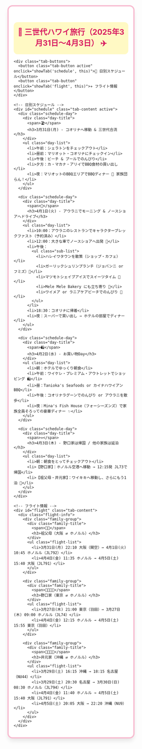 <!DOCTYPE html>
<html lang="ja">
<head>
  <meta charset="UTF-8">
  <meta name="viewport" content="width=device-width, initial-scale=1.0, maximum-scale=1.0, user-scalable=no">
  <title>三世代ハワイ旅行プラン</title>
  <style>
    * {
      margin: 0;
      padding: 0;
      box-sizing: border-box;
      font-family: -apple-system, BlinkMacSystemFont, 'Hiragino Kaku Gothic ProN', 'Meiryo', sans-serif;
    }
    
    body {
      background: linear-gradient(to bottom right, #fff9c4, #ffcdd2);
      min-height: 100vh;
      padding: 12px;
      line-height: 1.4;
    }
    
    .container {
      max-width: 800px;
      margin: 0 auto;
      background-color: white;
      border-radius: 16px;
      box-shadow: 0 10px 15px -3px rgba(0, 0, 0, 0.1);
      padding: 16px;
      border: 4px solid #f8bbd0;
    }
    
    .title {
      font-size: 1.5rem;
      font-weight: bold;
      text-align: center;
      color: #d81b60;
      margin-bottom: 1rem;
      background-color: #fff9c4;
      padding: 0.75rem;
      border-radius: 0.75rem;
      word-break: break-all;
    }
    
    .tab-buttons {
      display: flex;
      justify-content: center;
      margin-bottom: 1rem;
    }
    
    .tab-button {
      padding: 8px 16px;
      margin: 0 4px;
      border-radius: 8px;
      border: none;
      cursor: pointer;
      font-weight: bold;
      font-size: 0.9rem;
      transition: all 0.3s ease;
      white-space: nowrap;
    }
    
    .tab-button.active {
      background-color: #ec407a;
      color: white;
    }
    
    .tab-button:not(.active) {
      background-color: #fce4ec;
      color: #c2185b;
    }
    
    .tab-content {
      display: none;
    }
    
    .tab-content.active {
      display: block;
    }
    
    .flight-info {
      background-color: #fce4ec;
      padding: 12px;
      border-radius: 8px;
      margin-bottom: 12px;
    }
    
    .family-group {
      margin-bottom: 16px;
    }
    
    .family-title {
      display: flex;
      align-items: center;
      margin-bottom: 8px;
      font-weight: bold;
      color: #c2185b;
    }
    
    .family-title span {
      margin-right: 8px;
    }
    
    .flight-list {
      list-style-type: disc;
      padding-left: 20px;
      color: #4a148c;
      font-size: 0.9rem;
    }
    
    .flight-list li {
      margin-bottom: 8px;
      word-break: break-word;
    }
    
    .schedule-day {
      background-color: white;
      border: 4px solid #f8bbd0;
      border-radius: 12px;
      padding: 12px;
      margin-bottom: 12px;
    }
    
    .day-title {
      display: flex;
      align-items: flex-start;
      margin-bottom: 8px;
      font-weight: bold;
      font-size: 1.1rem;
      color: #880e4f;
    }
    
    .day-title span {
      font-size: 1.5rem;
      margin-right: 8px;
      min-width: 24px;
    }
    
    .day-title h3 {
      flex: 1;
      font-size: 1.1rem;
    }
    
    .day-list {
      list-style-type: disc;
      padding-left: 20px;
      color: #4a148c;
      font-size: 0.9rem;
    }
    
    .day-list li {
      margin-bottom: 6px;
      word-break: break-word;
    }
    
    .sub-list {
      padding-left: 20px;
      list-style-type: disc;
      margin-top: 4px;
      margin-bottom: 8px;
    }
    
    /* スマートフォン用のメディアクエリ */
    @media (max-width: 480px) {
      body {
        padding: 8px;
      }
      
      .container {
        padding: 12px;
        border-width: 3px;
      }
      
      .title {
        font-size: 1.2rem;
        padding: 10px;
      }
      
      .tab-button {
        padding: 6px 12px;
        font-size: 0.8rem;
      }
      
      .day-title {
        font-size: 1rem;
      }
      
      .day-title span {
        font-size: 1.2rem;
      }
      
      .day-list, .flight-list {
        font-size: 0.85rem;
      }
      
      .sub-list {
        padding-left: 16px;
      }
      
      .flight-list li, .day-list li {
        margin-bottom: 8px;
      }
    }
  </style>
</head>
<body ontouchstart="">
  <div class="container">
    <h1 class="title">📘 三世代ハワイ旅行（2025年3月31日〜4月3日） ✈️</h1>
    
    <div class="tab-buttons">
      <button class="tab-button active" onclick="showTab('schedule', this)">📅 日別スケジュール</button>
      <button class="tab-button" onclick="showTab('flight', this)">✈️ フライト情報</button>
    </div>
    
    <!-- 日別スケジュール -->
    <div id="schedule" class="tab-content active">
      <div class="schedule-day">
        <div class="day-title">
          <span>🏖</span>
          <h3>3月31日(月) - コオリナへ移動 & 三世代合流</h3>
        </div>
        <ul class="day-list">
          <li>午前：シェラトンをチェックアウト</li>
          <li>昼前：マリオット・コオリナにチェックイン</li>
          <li>午後：ビーチ & プールでのんびり</li>
          <li>夕方：カ・マカナ・アリイでBBQ食材の買い出し</li>
          <li>夜：マリオットのBBQエリアでBBQディナー 🍖 家族団らん！</li>
        </ul>
      </div>
      
      <div class="schedule-day">
        <div class="day-title">
          <span>🚐</span>
          <h3>4月1日(火) - アウラニでモーニング & ノースショアへドライブ</h3>
        </div>
        <ul class="day-list">
          <li>10:00：アウラニのレストランでキャラクターブレックファスト（予約済み）</li>
          <li>12:00：大きな車でノースショアへ出発 🚐</li>
          <li>午後：
            <ul class="sub-list">
              <li>ハレイワタウンを散策（ショップ・カフェ）</li>
              <li>ガーリックシュリンプランチ（ジョバンニ or フミズ）🍤</li>
              <li>マツモトシェイブアイスでスイーツタイム 🍧</li>
              <li>Mele Mele Bakery にも立ち寄り 🍞</li>
              <li>ワイメア or ラニアケアビーチでのんびり 🌊</li>
            </ul>
          </li>
          <li>18:30：コオリナに帰着</li>
          <li>夜：スーパーで買い出し → ホテルの部屋でディナー</li>
        </ul>
      </div>
      
      <div class="schedule-day">
        <div class="day-title">
          <span>🛍</span>
          <h3>4月2日(水) - お買い物Day</h3>
        </div>
        <ul class="day-list">
          <li>朝：ホテルでゆっくり朝食</li>
          <li>午前：ワイケレ・プレミアム・アウトレットでショッピング 🛍</li>
          <li>昼：Tanioka's Seafoods or カイナハワイアンBBQ</li>
          <li>午後：コオリナラグーンでのんびり or アウラニを散歩</li>
          <li>夜：Mina's Fish House（フォーシーズンズ）で家族全員そろっての豪華ディナー ✨</li>
        </ul>
      </div>
      
      <div class="schedule-day">
        <div class="day-title">
          <span>✈️</span>
          <h3>4月3日(木) - 野口家は帰国 / 他の家族は延泊</h3>
        </div>
        <ul class="day-list">
          <li>朝：朝食をとってチェックアウト</li>
          <li>【野口家】：ホノルル空港へ移動 → 12:15発 JL73で帰国</li>
          <li>【祖父母・井元家】：ワイキキへ移動し、さらにもう1泊 🏨</li>
        </ul>
      </div>
    </div>
    
    <!-- フライト情報 -->
    <div id="flight" class="tab-content">
      <div class="flight-info">
        <div class="family-group">
          <div class="family-title">
            <span>👴👵</span>
            <h3>祖父母（大阪 ⇄ ホノルル）</h3>
          </div>
          <ul class="flight-list">
            <li>3月31日(月) 22:10 大阪（関空）→ 4月1日(火) 10:45 ホノルル（JL792）</li>
            <li>4月4日(金) 11:35 ホノルル → 4月5日(土) 15:40 大阪（JL791）</li>
          </ul>
        </div>
        
        <div class="family-group">
          <div class="family-title">
            <span>👨‍👩‍👧‍👦</span>
            <h3>野口家（東京 ⇄ ホノルル）</h3>
          </div>
          <ul class="flight-list">
            <li>3月27日(木) 21:00 東京（羽田）→ 3月27日(木) 09:00 ホノルル（JL74）</li>
            <li>4月4日(金) 12:15 ホノルル → 4月5日(土) 15:55 東京（羽田）</li>
          </ul>
        </div>
        
        <div class="family-group">
          <div class="family-title">
            <span>👨‍👩‍👧‍👦</span>
            <h3>井元家（沖縄 ⇄ ホノルル）</h3>
          </div>
          <ul class="flight-list">
            <li>3月29日(土) 16:15 沖縄 → 18:15 名古屋（NU44）</li>
            <li>3月29日(土) 20:30 名古屋 → 3月30日(日) 08:30 ホノルル（JL794）</li>
            <li>4月4日(金) 11:40 ホノルル → 4月5日(土) 15:40 大阪（JL791）</li>
            <li>4月5日(土) 20:05 大阪 → 22:20 沖縄（NU9）</li>
          </ul>
        </div>
      </div>
    </div>
  </div>
  
  <script>
    function showTab(tabId, button) {
      // すべてのタブコンテンツを非表示にする
      const tabContents = document.querySelectorAll('.tab-content');
      tabContents.forEach(content => {
        content.classList.remove('active');
      });
      
      // すべてのタブボタンから active クラスを削除
      const tabButtons = document.querySelectorAll('.tab-button');
      tabButtons.forEach(btn => {
        btn.classList.remove('active');
      });
      
      // 選択されたタブを表示
      document.getElementById(tabId).classList.ad

